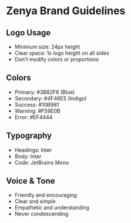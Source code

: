# Zenya Brand Guidelines

## Logo Usage
- Minimum size: 24px height
- Clear space: 1x logo height on all sides
- Don't modify colors or proportions

## Colors
- Primary: #3B82F6 (Blue)
- Secondary: #4F46E5 (Indigo)
- Success: #10B981
- Warning: #F59E0B
- Error: #EF4444

## Typography
- Headings: Inter
- Body: Inter
- Code: JetBrains Mono

## Voice & Tone
- Friendly and encouraging
- Clear and simple
- Empathetic and understanding
- Never condescending
